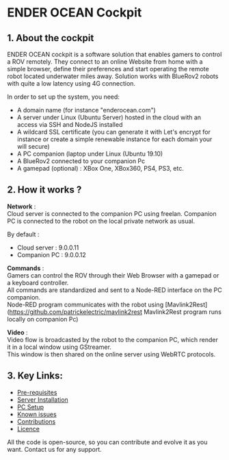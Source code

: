 # ENDER OCEAN Cockpit


## 1. About the cockpit 

ENDER OCEAN cockpit is a software solution that enables gamers to control a ROV remotely. They connect to an online Website from home with a simple browser, define their preferences and start operating the remote robot located underwater miles away.  Solution works with BlueRov2 robots with quite a low latency using 4G connection.

In order to set up the system, you need:
- A domain name (for instance "enderocean.com")
- A server under Linux (Ubuntu Server) hosted in the cloud with an access via SSH and NodeJS installed
- A wildcard SSL certificate (you can generate it with Let's encrypt for instance or create a simple renewable instance for each domain your will secure)
- A PC companion (laptop under Linux (Ubuntu 19.10)
- A BlueRov2 connected to your companion Pc
- A gamepad (optional) : XBox One, XBox360, PS4, PS3, etc.


## 2. How it works ?

**Network** :  
Cloud server is connected to the companion PC using freelan. Companion PC is connected to the robot on the local private network as usual.

By default :  
* Cloud server : 9.0.0.11  
* Companion PC : 9.0.0.12


**Commands** :  
Gamers can control the ROV through their Web Browser with a gamepad or a keyboard controller.  
All commands are standardized and sent to a Node-RED interface on the PC companion.   
Node-RED program communicates with the robot using [Mavlink2Rest](https://github.com/patrickelectric/mavlink2rest
Mavlink2Rest program runs locally on companion Pc)


**Video** :  
Video flow is broadcasted by the robot to the companion PC, which render it in a local window using GStreamer.  
This window is then shared on the online server using WebRTC protocols.


## 3. Key Links:

* [Pre-requisites](https://github.com/enderocean/cockpit/blob/main/documentation/prerequisites.md)
* [Server Installation](https://github.com/enderocean/cockpit/blob/main/documentation/server_install.md)
* [PC Setup](https://github.com/enderocean/cockpit/blob/main/documentation/pc_setup.md)
* [Known issues](https://github.com/enderocean/cockpit/blob/main/documentation/known_issues.md)
* [Contributions](https://github.com/enderocean/cockpit/blob/main/contributions.md)
* [Licence](https://github.com/enderocean/cockpit/blob/main/LICENSE.md)

All the code is open-source, so you can contribute and evolve it as you want. Contact us for any support.